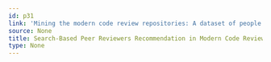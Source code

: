 ```yaml
---
id: p31
link: 'Mining the modern code review repositories: A dataset of people'
source: None
title: Search-Based Peer Reviewers Recommendation in Modern Code Review
type: None
---
```


